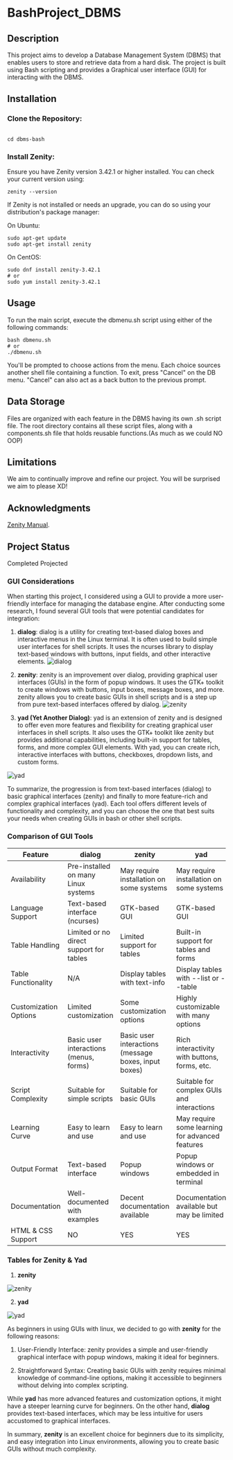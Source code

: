 # BashProject_DBMS

## Description

This project aims to develop a Database Management System (DBMS) that enables users to store and retrieve data from a hard disk. The project is built using Bash scripting and provides a Graphical user interface (GUI) for interacting with the DBMS.

## Installation

### Clone the Repository:

```

cd dbms-bash
```

### Install Zenity:

Ensure you have Zenity version 3.42.1 or higher installed. You can check your current version using:
```
zenity --version
```
If Zenity is not installed or needs an upgrade, you can do so using your distribution's package manager:

On Ubuntu:
```
sudo apt-get update
sudo apt-get install zenity
```
On CentOS:
```
sudo dnf install zenity-3.42.1
# or
sudo yum install zenity-3.42.1
```

## Usage

To run the main script, execute the dbmenu.sh script using either of the following commands:
```
bash dbmenu.sh
# or
./dbmenu.sh
```
You'll be prompted to choose actions from the menu. Each choice sources another shell file containing a function. To exit, press "Cancel" on the DB menu. "Cancel" can also act as a back button to the previous prompt.

## Data Storage

Files are organized with each feature in the DBMS having its own .sh script file. 
The root directory contains all these script files, along with a components.sh file that holds reusable functions.(As much as we could NO OOP)

## Limitations

We aim to continually improve and refine our project.
You will be surprised we aim to please XD!

## Acknowledgments
[Zenity Manual](https://help.gnome.org/users/zenity/stable/).

## Project Status
Completed Projected

### GUI Considerations

When starting this project, I considered using a GUI to provide a more user-friendly interface for managing the database engine. After conducting some research, I found several GUI tools that were potential candidates for integration:

1. **dialog**: dialog is a utility for creating text-based dialog boxes and interactive menus in the Linux terminal. It is often used to build simple user interfaces for shell scripts. It uses the ncurses library to display text-based windows with buttons, input fields, and other interactive elements.
![dialog](Images/GUI%20Examples/Dialog.jpeg)

2. **zenity**: zenity is an improvement over dialog, providing graphical user interfaces (GUIs) in the form of popup windows. It uses the GTK+ toolkit to create windows with buttons, input boxes, message boxes, and more. zenity allows you to create basic GUIs in shell scripts and is a step up from pure text-based interfaces offered by dialog.
 ![zenity](Images/GUI%20Examples/Zenity.jpeg)

3. **yad (Yet Another Dialog)**: yad is an extension of zenity and is designed to offer even more features and flexibility for creating graphical user interfaces in shell scripts. It also uses the GTK+ toolkit like zenity but provides additional capabilities, including built-in support for tables, forms, and more complex GUI elements. With yad, you can create rich, interactive interfaces with buttons, checkboxes, dropdown lists, and custom forms.

![yad](Images/GUI%20Examples/Yad.jpeg)

To summarize, the progression is from text-based interfaces (dialog) to basic graphical interfaces (zenity) and finally to more feature-rich and complex graphical interfaces (yad). Each tool offers different levels of functionality and complexity, and you can choose the one that best suits your needs when creating GUIs in bash or other shell scripts.

### Comparison of GUI Tools

| Feature                 | dialog                             | zenity                                | yad                                  |
| ----------------------- | ---------------------------------- | ------------------------------------ | ------------------------------------ |
| Availability            | Pre-installed on many Linux systems | May require installation on some systems | May require installation on some systems |
| Language Support        | Text-based interface (ncurses)     | GTK-based GUI                        | GTK-based GUI                        |
| Table Handling          | Limited or no direct support for tables | Limited support for tables           | Built-in support for tables and forms |
| Table Functionality     | N/A                                | Display tables with text-info        | Display tables with --list or --table |
| Customization Options   | Limited customization              | Some customization options           | Highly customizable with many options |
| Interactivity           | Basic user interactions (menus, forms) | Basic user interactions (message boxes, input boxes) | Rich interactivity with buttons, forms, etc. |
| Script Complexity       | Suitable for simple scripts        | Suitable for basic GUIs              | Suitable for complex GUIs and interactions |
| Learning Curve          | Easy to learn and use              | Easy to learn and use                | May require some learning for advanced features |
| Output Format           | Text-based interface               | Popup windows                        | Popup windows or embedded in terminal |
| Documentation           | Well-documented with examples       | Decent documentation available       | Documentation available but may be limited |
| HTML & CSS Support      | NO                                 | YES                                   | YES                                  |

### Tables for Zenity & Yad


1. **zenity**

![zenity](Images/GUI%20Examples/Tables%20Zenity.jpeg)

2. **yad**

![yad](Images/GUI%20Examples/Tables%20Yad.png)

As beginners in using GUIs with linux, we decided to go with **zenity** for the following reasons:

1. User-Friendly Interface: zenity provides a simple and user-friendly graphical interface with popup windows, making it ideal for beginners.

2. Straightforward Syntax: Creating basic GUIs with zenity requires minimal knowledge of command-line options, making it accessible to beginners without delving into complex scripting.

While **yad** has more advanced features and customization options, it might have a steeper learning curve for beginners. On the other hand, **dialog** provides text-based interfaces, which may be less intuitive for users accustomed to graphical interfaces.

In summary, **zenity** is an excellent choice for beginners due to its simplicity, and easy integration into Linux environments, allowing you to create basic GUIs without much complexity.

